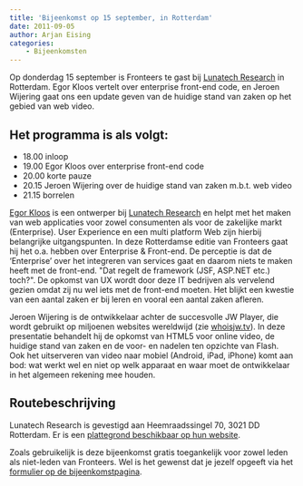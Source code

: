 ```yaml
---
title: 'Bijeenkomst op 15 september, in Rotterdam'
date: 2011-09-05
author: Arjan Eising
categories:
    - Bijeenkomsten
---
```


Op donderdag 15 september is Fronteers te gast bij [Lunatech Research](http://www.lunatech-research.com/) in Rotterdam. Egor Kloos vertelt over enterprise front-end code, en Jeroen Wijering gaat ons een update geven van de huidige stand van zaken op het gebied van web video.

## Het programma is als volgt:

-   18.00 inloop
-   19.00 Egor Kloos over enterprise front-end code
-   20.00 korte pauze
-   20.15 Jeroen Wijering over de huidige stand van zaken m.b.t. web video
-   21.15 borrelen

[Egor Kloos](http://dutchcelt.nl/) is een ontwerper bij [Lunatech Research](http://www.lunatech-research.nl/) en helpt met het maken van web applicaties voor zowel consumenten als voor de zakelijke markt (Enterprise). User Experience en een multi platform Web zijn hierbij belangrijke uitgangspunten. In deze Rotterdamse editie van Fronteers gaat hij het o.a. hebben over Enterprise & Front-end. De perceptie is dat de ‘Enterprise’ over het integreren van services gaat en daarom niets te maken heeft met de front-end. "Dat regelt de framework (JSF, ASP.NET etc.) toch?". De opkomst van UX wordt door deze IT bedrijven als vervelend gezien omdat zij nu wel iets met de front-end moeten. Het blijkt een kwestie van een aantal zaken er bij leren en vooral een aantal zaken afleren.

Jeroen Wijering is de ontwikkelaar achter de succesvolle JW Player, die wordt gebruikt op miljoenen websites wereldwijd (zie [whoisjw.tv](http://whoisjw.tv)). In deze presentatie behandelt hij de opkomst van HTML5 voor online video, de huidige stand van zaken en de voor- en nadelen ten opzichte van Flash. Ook het uitserveren van video naar mobiel (Android, iPad, iPhone) komt aan bod: wat werkt wel en niet op welk apparaat en waar moet de ontwikkelaar in het algemeen rekening mee houden.

## Routebeschrijving

Lunatech Research is gevestigd aan Heemraadssingel 70, 3021 DD Rotterdam. Er is een [plattegrond beschikbaar op hun website](http://www.lunatech-research.nl/contact).

Zoals gebruikelijk is deze bijeenkomst gratis toegankelijk voor zowel leden als niet-leden van Fronteers. Wel is het gewenst dat je jezelf opgeeft via het [formulier op de bijeenkomstpagina](/bijeenkomsten/2011/lunatech-research).
